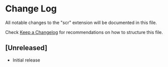# Change Log

All notable changes to the "scr" extension will be documented in this file.

Check [Keep a Changelog](http://keepachangelog.com/) for recommendations on how to structure this file.

## [Unreleased]

- Initial release
